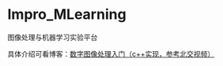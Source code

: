# Impro_MLearning
图像处理与机器学习实验平台

具体介绍可看博客：[数字图像处理入门（c++实现，参考北交视频）](https://blog.csdn.net/qq_45550375/article/details/118719026)
